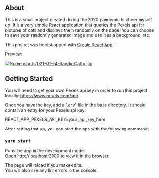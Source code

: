 ## About

This is a small project created during the 2020 pandemic to cheer myself up. It is a very simple React application that queries the Pexels api for pictures of cats and displays them randomly on the page. You can choose to save your randomly generated image and use it as a background, etc. 

This project was bootstrapped with [Create React App](https://github.com/facebook/create-react-app).

Preview:

[![Screenshot-2021-01-24-Rando-Catto.jpg](https://i.postimg.cc/VLCJ4kBC/Screenshot-2021-01-24-Rando-Catto.jpg)](https://postimg.cc/sv3fgyLj)

## Getting Started

You will need to get your own Pexels api key in order to run this project locally: https://www.pexels.com/api/. 

Once you have the key, add a '.env' file in the base directory. It should contain an entry for your Pexels api key:

REACT_APP_PEXELS_API_KEY=your_api_key_here

After setting that up, you can start the app with the following command:

### `yarn start`

Runs the app in the development mode.<br />
Open [http://localhost:3000](http://localhost:3000) to view it in the browser.

The page will reload if you make edits.<br />
You will also see any lint errors in the console.
